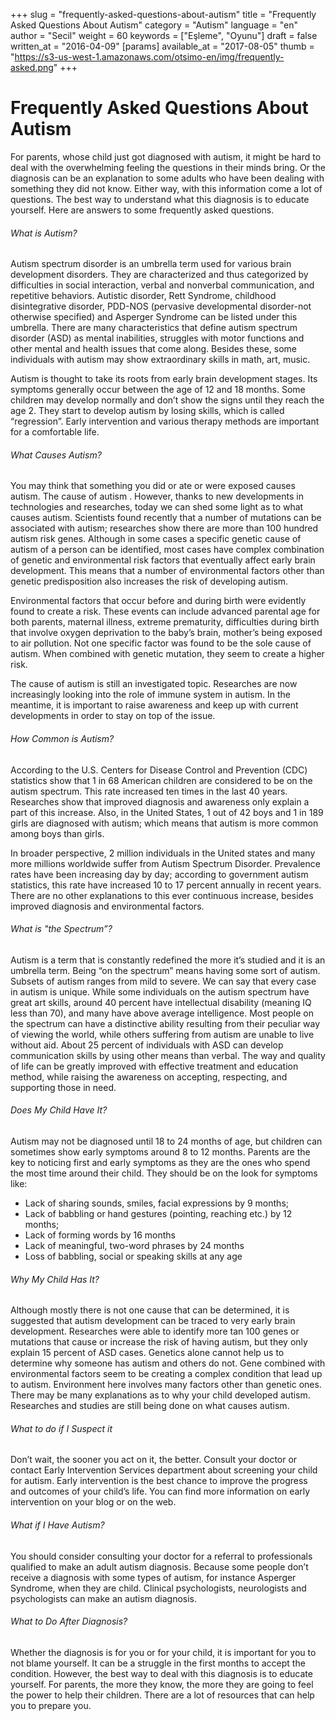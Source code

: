 +++
slug = "frequently-asked-questions-about-autism"
title = "Frequently Asked Questions About Autism"
category = "Autism"
language = "en"
author = "Secil"
weight = 60
keywords = ["Eşleme", "Oyunu"]
draft = false
written_at = "2016-04-09"
[params]
available_at = "2017-08-05"
thumb = "https://s3-us-west-1.amazonaws.com/otsimo-en/img/frequently-asked.png"
+++


# Frequently Asked Questions About Autism

For parents, whose child just got diagnosed with autism, it might be hard to deal with the overwhelming feeling the questions in their minds bring. Or the diagnosis can be an explanation to some adults who have been dealing with something they did not know. Either way, with this information come a lot of questions. The best way to understand what this diagnosis is to educate yourself. Here are answers to some frequently asked questions.


###### What is Autism?

Autism spectrum disorder is an umbrella term used for various brain development disorders. They are characterized and thus categorized by difficulties in social interaction, verbal and nonverbal communication, and repetitive behaviors. Autistic disorder, Rett Syndrome, childhood disintegrative disorder, PDD-NOS (pervasive developmental disorder-not otherwise specified) and Asperger Syndrome can be listed under this umbrella. There are many characteristics that define autism spectrum disorder (ASD) as mental inabilities, struggles with motor functions and other mental and health issues that come along. Besides these, some individuals with autism may show extraordinary skills in math, art, music.

Autism is thought to take its roots from early brain development stages. Its symptoms generally occur between the age of 12 and 18 months. Some children may develop normally and don’t show the signs until they reach the age 2. They start to develop autism by losing skills, which is called “regression”. Early intervention and various therapy methods are important for a comfortable life.

###### What Causes Autism?

You may think that something you did or ate or were exposed causes autism. The cause of autism . However, thanks to new developments in technologies and researches, today we can shed some light as to what causes autism. Scientists found recently that a number of mutations can be associated with autism; researches show there are more than 100 hundred autism risk genes. Although in some cases a specific genetic cause of autism of a person can be identified, most cases have complex combination of genetic and environmental risk factors that eventually affect early brain development. This means that a number of environmental factors other than genetic predisposition also increases the risk of developing autism.

Environmental factors that occur before and during birth were evidently found to create a risk. These events can include advanced parental age for both parents, maternal illness, extreme prematurity, difficulties during birth that involve oxygen deprivation to the baby’s brain, mother’s being exposed to air pollution. Not one specific factor was found to be the sole cause of autism. When combined with genetic mutation, they seem to create a higher risk.

The cause of autism is still an investigated topic. Researches are now increasingly looking into the role of immune system in autism. In the meantime, it is important to raise awareness and keep up with current developments in order to stay on top of the issue.

###### How Common is Autism?

According to the U.S. Centers for Disease Control and Prevention (CDC) statistics show that 1 in 68 American children are considered to be on the autism spectrum. This rate increased ten times in the last 40 years. Researches show that improved diagnosis and awareness only explain a part of this increase. Also, in the United States, 1 out of 42 boys and 1 in 189 girls are diagnosed with autism; which means that autism is more common among boys than girls.

In broader perspective, 2 million individuals in the United states and many more millions worldwide suffer from Autism Spectrum Disorder. Prevalence rates have been increasing day by day; according to government autism statistics, this rate have increased 10 to 17 percent annually in recent years. There are no other explanations to this ever continuous increase, besides improved diagnosis and environmental factors.

###### What is "the Spectrum”?

Autism is a term that is constantly redefined the more it’s studied and it is an umbrella term. Being “on the spectrum” means having some sort of autism. Subsets of autism ranges from mild to severe. We can say that every case in autism is unique. While some individuals on the autism spectrum have great art skills, around 40 percent have intellectual disability (meaning IQ less than 70), and many have above average intelligence. Most people on the spectrum can have a distinctive ability resulting from their peculiar way of viewing the world, while others suffering from autism are unable to live without aid. About 25 percent of individuals with ASD can develop communication skills by using other means than verbal. The way and quality of life can be greatly improved with effective treatment and education method, while raising the awareness on accepting, respecting, and supporting those in need.

###### Does My Child Have It?

Autism may not be diagnosed until 18 to 24 months of age, but children can sometimes show early symptoms around 8 to 12 months. Parents are the key to noticing first and early symptoms as they are the ones who spend the most time around their child. They should be on the look for symptoms like:

  * Lack of sharing sounds, smiles, facial expressions by 9 months;
  * Lack of babbling or hand gestures (pointing, reaching etc.) by 12 months;
  * Lack of forming words by 16 months
  * Lack of meaningful, two-word phrases by 24 months
  * Loss of babbling, social or speaking skills at any age

###### Why My Child Has It?

Although mostly there is not one cause that can be determined, it is suggested that autism development can be traced to very early brain development. Researches were able to identify more tan 100 genes or mutations that cause or increase the risk of having autism, but they only explain 15 percent of ASD cases. Genetics alone cannot help us to determine why someone has autism and others do not. Gene combined with environmental factors seem to be creating a complex condition that lead up to autism. Environment here involves many factors other than genetic ones. There may be many explanations as to why your child developed autism. Researches and studies are still being done on what causes autism.

###### What to do if I Suspect it

Don’t wait, the sooner you act on it, the better. Consult your doctor or contact Early Intervention Services department about screening your child for autism. Early intervention is the best chance to improve the progress and outcomes of your child’s life. You can find more information on early intervention on your blog or on the web.

###### What if I Have Autism?

You should consider consulting your doctor for a referral to professionals qualified to make an adult autism diagnosis. Because some people don’t receive a diagnosis with some types of autism, for instance Asperger Syndrome, when they are child. Clinical psychologists, neurologists and psychologists can make an autism diagnosis.

###### What to Do After Diagnosis?

Whether the diagnosis is for you or for your child, it is important for you to not blame yourself. It can be a struggle in the first months to accept the condition. However, the best way to deal with this diagnosis is to educate yourself. For parents, the more they know, the more they are going to feel the power to help their children. There are a lot of resources that can help you to prepare you.
